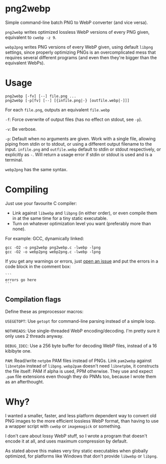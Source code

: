 # png2webp
Simple command-line batch PNG to WebP converter (and vice versa).

`png2webp` writes optimized lossless WebP versions of every PNG given,
equivalent to `cwebp -z 9`.

`webp2png` writes PNG versions of every WebP given, using default `libpng`
settings, since properly optimizing PNGs is an overcomplicated mess that
requires several different programs
(and even then they're bigger than the equivalent WebPs).

# Usage

    png2webp [-fv] [--] file.png ...
    png2webp [-p[fv] [--] [{infile.png|-} [outfile.webp|-]]]

For each `file.png`, outputs an equivalent `file.webp`

`-f`: Force overwrite of output files (has no effect on stdout, see `-p`).

`-v`: Be verbose.

`-p`: Default when no arguments are given.
      Work with a single file, allowing piping from stdin or to stdout,
      or using a different output filename to the input.
      `infile.png` and `outfile.webp` default to stdin or stdout respectively,
      or explicitly as `-`.
      Will return a usage error if stdin or stdout is used and is a terminal.

`webp2png` has the same syntax.

# Compiling
Just use your favourite C compiler:
* Link against `libwebp` and `libpng` (in either order), or even compile them
in at the same time for a tiny static executable.
* Turn on whatever optimization level you want (preferably more than none).

For example: GCC, dynamically linked:

    gcc -O2 -o png2webp png2webp.c -lwebp -lpng
    gcc -O2 -o webp2png webp2png.c -lwebp -lpng

If you get any warnings or errors, just
[open an issue](https://github.com/landfillbaby/png2webp/issues/new)
and put the errors in a code block in the comment box:

    ```
    errors go here
    ```

## Compilation flags
Define these as preprocessor macros:

`USEGETOPT`: Use `getopt` for command-line parsing instead of a simple loop.

`NOTHREADS`: Use single-threaded WebP encoding/decoding.
I'm pretty sure it only uses 2 threads anyway.

`DEBUG_IDEC`: Use a 256 byte buffer for decoding WebP files,
instead of a 16 kibibyte one.

`PAM`: Read/write `netpbm` PAM files instead of PNGs.
Link `pam2webp` against `libnetpbm` instead of `libpng`.
`webp2pam` doesn't need `libnetpbm`, it constructs the file itself:
PAM if alpha is used, PPM otherwise.
They use and expect `.pam` file extensions even though they do PNMs too,
because I wrote them as an afterthought.

# Why?
I wanted a smaller, faster, and less platform dependent way to convert old
PNG images to the more efficient lossless WebP format,
than having to use a wrapper script with `cwebp` or `imagemagick` or something.

I don't care about lossy WebP stuff, so I wrote a program that doesn't encode
it at all, and uses maximum compression by default.

As stated above this makes very tiny static executables when globally optimized,
for platforms like Windows that don't provide `libwebp` or `libpng`.
